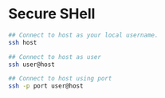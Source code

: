 # Secure SHell 

```bash
## Connect to host as your local username.
ssh host

## Connect to host as user
ssh user@host

## Connect to host using port
ssh -p port user@host
```
